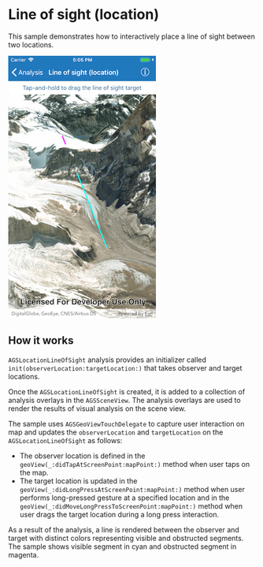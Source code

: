 # Line of sight (location)

This sample demonstrates how to interactively place a line of sight between two locations.

![](image1.png)

## How it works

`AGSLocationLineOfSight` analysis provides an initializer called `init(observerLocation:targetLocation:)` that takes observer and target locations.

Once the `AGSLocationLineOfSight` is created, it is added to a collection of analysis overlays in the `AGSSceneView`. The analysis overlays are used to render the results of visual analysis on the scene view.

The sample uses `AGSGeoViewTouchDelegate` to capture user interaction on map and updates the `observerLocation` and `targetLocation` on the `AGSLocationLineOfSight` as follows:
- The observer location is defined in the `geoView(_:didTapAtScreenPoint:mapPoint:)` method when user taps on the map.
- The target location is updated in the `geoView(_:didLongPressAtScreenPoint:mapPoint:)` method when user performs long-pressed gesture at a specified location and in the `geoView(_:didMoveLongPressToScreenPoint:mapPoint:)` method when user drags the target location during a long press interaction.

As a result of the analysis, a line is rendered between the observer and target with distinct colors representing visible and obstructed segments. The sample shows visible segment in cyan and obstructed segment in magenta.
